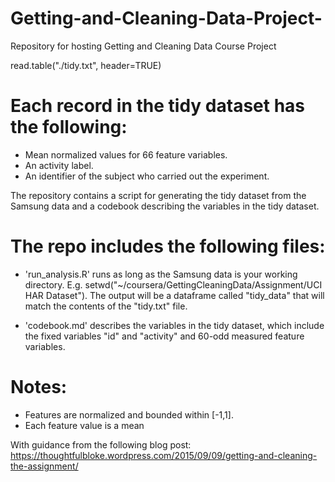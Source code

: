# Getting-and-Cleaning-Data-Project-
Repository for hosting Getting and Cleaning Data Course Project

read.table("./tidy.txt", header=TRUE)

Each record in the tidy dataset has the following:
======================================
- Mean normalized values for 66 feature variables. 
- An activity label. 
- An identifier of the subject who carried out the experiment.

The repository contains a script for generating the tidy dataset from the Samsung data and a codebook describing the variables in the tidy dataset.

The repo includes the following files:
=========================================

- 'run_analysis.R' runs as long as the Samsung data is your working directory. E.g. setwd("~/coursera/GettingCleaningData/Assignment/UCI HAR Dataset"). The output will be a dataframe called "tidy_data" that will match the contents of the "tidy.txt" file.

- 'codebook.md' describes the variables in the tidy dataset, which include the fixed variables "id" and "activity" and 60-odd measured feature variables. 

Notes: 
======
- Features are normalized and bounded within [-1,1].
- Each feature value is a mean

With guidance from the following blog post: https://thoughtfulbloke.wordpress.com/2015/09/09/getting-and-cleaning-the-assignment/
